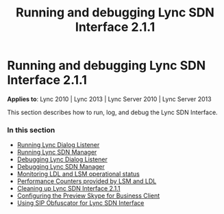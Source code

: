 ﻿---
title: Running and debugging Lync SDN Interface 2.1.1
TOCTitle: Running and debugging Lync SDN Interface 2.1.1
ms:assetid: 42f84254-82de-4ca9-81b2-902ac1addabb
ms:mtpsurl: https://msdn.microsoft.com/en-us/library/Dn785213(v=office.15)
ms:contentKeyID: 62952697
ms.date: 02/16/2015
mtps_version: v=office.15
---

# Running and debugging Lync SDN Interface 2.1.1

**Applies to**: Lync 2010 | Lync 2013 | Lync Server 2010 | Lync Server 2013

This section describes how to run, log, and debug the Lync SDN Interface.

### In this section

- [Running Lync Dialog Listener](running-lync-dialog-listener.md)
- [Running Lync SDN Manager](running-lync-sdn-manager.md)
- [Debugging Lync Dialog Listener](debugging-lync-dialog-listener.md)
- [Debugging Lync SDN Manager](debugging-lync-sdn-manager.md)
- [Monitoring LDL and LSM operational status](monitoring-ldl-and-lsm-operational-status.md)
- [Performance Counters provided by LSM and LDL](performance-counters-provided-by-lsm-and-ldl.md)
- [Cleaning up Lync SDN Interface 2.1.1](cleaning-up-lync-sdn-interface-2-1-1.md)
- [Configuring the Preview Skype for Business Client](configuring-the-preview-skype-for-business-client.md)
- [Using SIP Obfuscator for Lync SDN Interface](using-sip-obfuscator-for-lync-sdn-interface.md)

